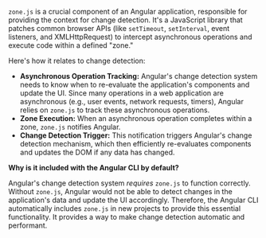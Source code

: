`zone.js` is a crucial component of an Angular application, responsible for providing the context for change detection.  It's a JavaScript library that patches common browser APIs (like `setTimeout`, `setInterval`, event listeners, and XMLHttpRequest) to intercept asynchronous operations and execute code within a defined "zone." 

Here's how it relates to change detection:

*   **Asynchronous Operation Tracking:**  Angular's change detection system needs to know when to re-evaluate the application's components and update the UI. Since many operations in a web application are asynchronous (e.g., user events, network requests, timers), Angular relies on `zone.js` to track these asynchronous operations.
*   **Zone Execution:** When an asynchronous operation completes within a zone, `zone.js` notifies Angular.
*   **Change Detection Trigger:** This notification triggers Angular's change detection mechanism, which then efficiently re-evaluates components and updates the DOM if any data has changed.

**Why is it included with the Angular CLI by default?**

Angular's change detection system *requires* `zone.js` to function correctly.  Without `zone.js`, Angular would not be able to detect changes in the application's data and update the UI accordingly. Therefore, the Angular CLI automatically includes `zone.js` in new projects to provide this essential functionality.  It provides a way to make change detection automatic and performant.